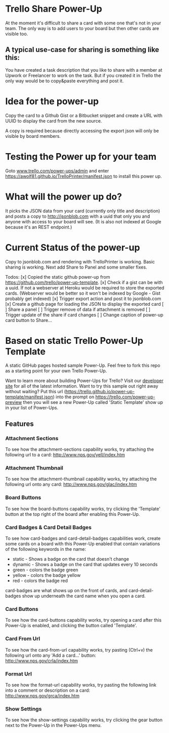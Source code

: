 # Trello Share Power-Up
At the moment it's difficult to share a card with some one that's not in your
team. The only way is to add users to your board but then other cards
are visible too.

## A typical use-case for sharing is something like this:
You have created a task description that you like to share with a member at Upwork
or Freelancer to work on the task.
But if you created it in Trello the only way would be to copy&paste everything
and post it.

# Idea for the power-up
Copy the card to a Github Gist or a Bitbucket snippet and create a URL with UUID to display the card from the new source.

A copy is required because directly accessing the export json will only be visible by
board members.

# Testing the Power up for your team

Goto www.trello.com/power-ups/admin and enter https://awolf81.github.io/TrelloPrinter/manifest.json to install this power up.

# What will the power up do?
It picks the JSON data from your card (currently only title and description) and
posts a copy to http://jsonblob.com with a uuid that only you and anyone with access to your board will see. (It is also not indexed at Google because it's an REST endpoint.)

# Current Status of the power-up
Copy to jsonblob.com and rendering with TrelloPrinter is working. Basic sharing is working.
Next add Share to Panel and some smaller fixes.

Todos:
[x] Copied the static github power-up from https://github.com/trello/power-up-template.
[x] Check if a gist can be with a uuid. If not a webserver at Heroku would be required to store the exported cards. (Webserver would be better so it won't be indexed by Google - Gist probably get indexed)
[x] Trigger export action and post it to jsonblob.com
[x] Create a github page for loading the JSON to display the exported card
[ ] Share a panel
[ ] Trigger remove of data if attachment is removed
[ ] Trigger update of the share if card changes
[ ] Change caption of power-up card button to Share...

# Based on static Trello Power-Up Template
A static GitHub pages hosted sample Power-Up. Feel free to fork this repo as a starting point for your own Trello Power-Up.

Want to learn more about building Power-Ups for Trello? Visit our [developer site](https://developers.trello.com/power-ups) for all of the latest information. Want to try this sample out right away without waiting? Put this url (https://trello.github.io/power-up-template/manifest.json) into the prompt on https://trello.com/power-up-preview then you will see a new Power-Up called 'Static Template' show up in your list of Power-Ups.

## Features

### Attachment Sections
To see how the attachment-sections capability works, try attaching the following url to a card: http://www.nps.gov/yell/index.htm

### Attachment Thumbnail
To see how the attachment-thumbnail capability works, try attaching the following url onto any card: http://www.nps.gov/glac/index.htm

### Board Buttons
To see how the board-buttons capability works, try clicking the 'Template' button at the top right of the board after enabling this Power-Up.

### Card Badges & Card Detail Badges
To see how card-badges and card-detail-badges capabilities work, create some cards on a board with this Power-Up enabled that contain variations of the following keywords in the name:

- static - Shows a badge on the card that doesn't change
- dynamic - Shows a badge on the card that updates every 10 seconds
- green - colors the badge green
- yellow - colors the badge yellow
- red - colors the badge red

card-badges are what shows up on the front of cards, and card-detail-badges show up underneath the card name when you open a card.

### Card Buttons
To see how the card-buttons capability works, try opening a card after this Power-Up is enabled, and clicking the button called 'Template'.

### Card From Url
To see how the card-from-url capability works, try pasting (Ctrl+v) the following url onto any 'Add a card...' button: http://www.nps.gov/crla/index.htm

### Format Url
To see how the format-url capability works, try pasting the following link into a comment or description on a card: http://www.nps.gov/grca/index.htm

### Show Settings
To see how the show-settings capability works, try clicking the gear button next to the Power-Up in the Power-Ups menu.
